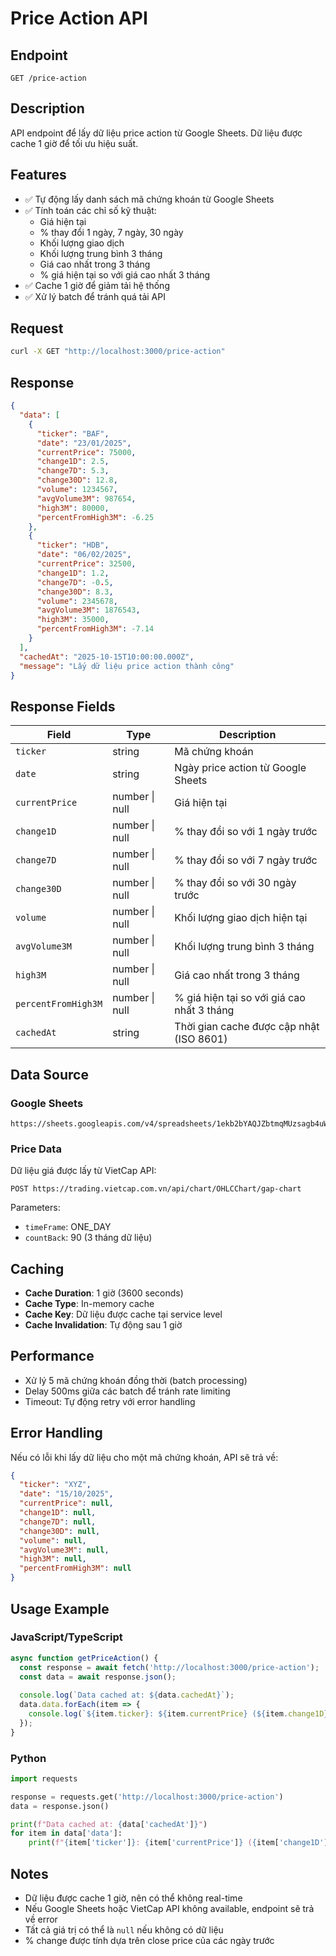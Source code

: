 # Price Action API

## Endpoint

```
GET /price-action
```

## Description

API endpoint để lấy dữ liệu price action từ Google Sheets. Dữ liệu được cache 1 giờ để tối ưu hiệu suất.

## Features

- ✅ Tự động lấy danh sách mã chứng khoán từ Google Sheets
- ✅ Tính toán các chỉ số kỹ thuật:
  - Giá hiện tại
  - % thay đổi 1 ngày, 7 ngày, 30 ngày
  - Khối lượng giao dịch
  - Khối lượng trung bình 3 tháng
  - Giá cao nhất trong 3 tháng
  - % giá hiện tại so với giá cao nhất 3 tháng
- ✅ Cache 1 giờ để giảm tải hệ thống
- ✅ Xử lý batch để tránh quá tải API

## Request

```bash
curl -X GET "http://localhost:3000/price-action"
```

## Response

```json
{
  "data": [
    {
      "ticker": "BAF",
      "date": "23/01/2025",
      "currentPrice": 75000,
      "change1D": 2.5,
      "change7D": 5.3,
      "change30D": 12.8,
      "volume": 1234567,
      "avgVolume3M": 987654,
      "high3M": 80000,
      "percentFromHigh3M": -6.25
    },
    {
      "ticker": "HDB",
      "date": "06/02/2025",
      "currentPrice": 32500,
      "change1D": 1.2,
      "change7D": -0.5,
      "change30D": 8.3,
      "volume": 2345678,
      "avgVolume3M": 1876543,
      "high3M": 35000,
      "percentFromHigh3M": -7.14
    }
  ],
  "cachedAt": "2025-10-15T10:00:00.000Z",
  "message": "Lấy dữ liệu price action thành công"
}
```

## Response Fields

| Field | Type | Description |
|-------|------|-------------|
| `ticker` | string | Mã chứng khoán |
| `date` | string | Ngày price action từ Google Sheets |
| `currentPrice` | number \| null | Giá hiện tại |
| `change1D` | number \| null | % thay đổi so với 1 ngày trước |
| `change7D` | number \| null | % thay đổi so với 7 ngày trước |
| `change30D` | number \| null | % thay đổi so với 30 ngày trước |
| `volume` | number \| null | Khối lượng giao dịch hiện tại |
| `avgVolume3M` | number \| null | Khối lượng trung bình 3 tháng |
| `high3M` | number \| null | Giá cao nhất trong 3 tháng |
| `percentFromHigh3M` | number \| null | % giá hiện tại so với giá cao nhất 3 tháng |
| `cachedAt` | string | Thời gian cache được cập nhật (ISO 8601) |

## Data Source

### Google Sheets
```
https://sheets.googleapis.com/v4/spreadsheets/1ekb2bYAQJZbtmqMUzsagb4uWBdtkAzTq3kuIMHQ22RI/values/PriceAction
```

### Price Data
Dữ liệu giá được lấy từ VietCap API:
```
POST https://trading.vietcap.com.vn/api/chart/OHLCChart/gap-chart
```

Parameters:
- `timeFrame`: ONE_DAY
- `countBack`: 90 (3 tháng dữ liệu)

## Caching

- **Cache Duration**: 1 giờ (3600 seconds)
- **Cache Type**: In-memory cache
- **Cache Key**: Dữ liệu được cache tại service level
- **Cache Invalidation**: Tự động sau 1 giờ

## Performance

- Xử lý 5 mã chứng khoán đồng thời (batch processing)
- Delay 500ms giữa các batch để tránh rate limiting
- Timeout: Tự động retry với error handling

## Error Handling

Nếu có lỗi khi lấy dữ liệu cho một mã chứng khoán, API sẽ trả về:
```json
{
  "ticker": "XYZ",
  "date": "15/10/2025",
  "currentPrice": null,
  "change1D": null,
  "change7D": null,
  "change30D": null,
  "volume": null,
  "avgVolume3M": null,
  "high3M": null,
  "percentFromHigh3M": null
}
```

## Usage Example

### JavaScript/TypeScript
```typescript
async function getPriceAction() {
  const response = await fetch('http://localhost:3000/price-action');
  const data = await response.json();
  
  console.log(`Data cached at: ${data.cachedAt}`);
  data.data.forEach(item => {
    console.log(`${item.ticker}: ${item.currentPrice} (${item.change1D}%)`);
  });
}
```

### Python
```python
import requests

response = requests.get('http://localhost:3000/price-action')
data = response.json()

print(f"Data cached at: {data['cachedAt']}")
for item in data['data']:
    print(f"{item['ticker']}: {item['currentPrice']} ({item['change1D']}%)")
```

## Notes

- Dữ liệu được cache 1 giờ, nên có thể không real-time
- Nếu Google Sheets hoặc VietCap API không available, endpoint sẽ trả về error
- Tất cả giá trị có thể là `null` nếu không có dữ liệu
- % change được tính dựa trên close price của các ngày trước

